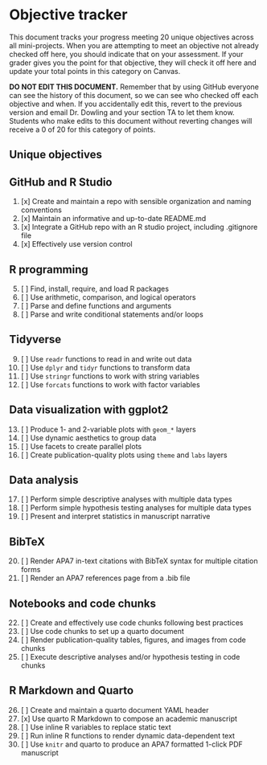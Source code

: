 # Objective tracker

This document tracks your progress meeting 20 unique objectives across all mini-projects. When you are attempting to meet an objective not already checked off here, you should indicate that on your assessment. If your grader gives you the point for that objective, they will check it off here and update your total points in this category on Canvas.

**DO NOT EDIT THIS DOCUMENT.** Remember that by using GitHub everyone can see the history of this document, so we can see who checked off each objective and when. If you accidentally edit this, revert to the previous version and email Dr. Dowling and your section TA to let them know. Students who make edits to this document without reverting changes will receive a 0 of 20 for this category of points.

## Unique objectives

## GitHub and R Studio

1.  [x] Create and maintain a repo with sensible organization and naming conventions
2.  [x] Maintain an informative and up-to-date README.md
3.  [x] Integrate a GitHub repo with an R studio project, including .gitignore file
4.  [x] Effectively use version control

## R programming

5.  [ ] Find, install, require, and load R packages
6.  [ ] Use arithmetic, comparison, and logical operators
7.  [ ] Parse and define functions and arguments
8.  [ ] Parse and write conditional statements and/or loops

## Tidyverse

9.  [ ] Use `readr` functions to read in and write out data
10. [ ] Use `dplyr` and `tidyr` functions to transform data
11. [ ] Use `stringr` functions to work with string variables
12. [ ] Use `forcats` functions to work with factor variables

## Data visualization with ggplot2

13. [ ] Produce 1- and 2-variable plots with `geom_*` layers
14. [ ] Use dynamic aesthetics to group data
15. [ ] Use facets to create parallel plots
16. [ ] Create publication-quality plots using `theme` and `labs` layers

## Data analysis

17. [ ] Perform simple descriptive analyses with multiple data types
18. [ ] Perform simple hypothesis testing analyses for multiple data types
19. [ ] Present and interpret statistics in manuscript narrative

## BibTeX

20. [ ] Render APA7 in-text citations with BibTeX syntax for multiple citation forms
21. [ ] Render an APA7 references page from a .bib file

## Notebooks and code chunks

22. [ ] Create and effectively use code chunks following best practices
23. [ ] Use code chunks to set up a quarto document
24. [ ] Render publication-quality tables, figures, and images from code chunks
25. [ ] Execute descriptive analyses and/or hypothesis testing in code chunks

## R Markdown and Quarto

26. [ ] Create and maintain a quarto document YAML header
27. [x] Use quarto R Markdown to compose an academic manuscript
28. [ ] Use inline R variables to replace static text
29. [ ] Run inline R functions to render dynamic data-dependent text
30. [ ] Use `knitr` and quarto to produce an APA7 formatted 1-click PDF manuscript